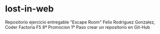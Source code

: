 # lost-in-web
Repositorio ejercicio entregable "Escape Room"
Felix Rodriguez Gonzalez, Coder Factoria F5 8ª Promocion
1º Paso crear un repositorio en Git-Hub
